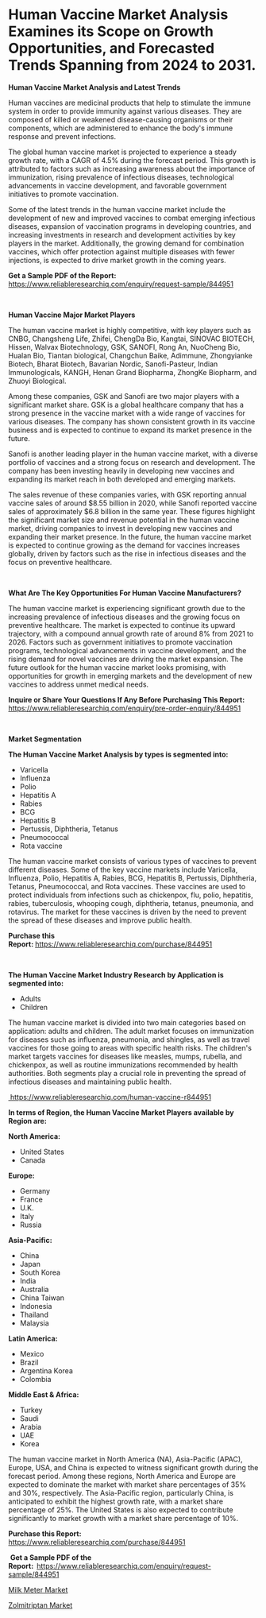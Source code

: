 <p><h1>Human Vaccine Market Analysis Examines its Scope on Growth Opportunities, and Forecasted Trends Spanning from 2024 to 2031.</h1></p><p><strong>Human Vaccine Market Analysis and Latest Trends</strong></p>
<p><p>Human vaccines are medicinal products that help to stimulate the immune system in order to provide immunity against various diseases. They are composed of killed or weakened disease-causing organisms or their components, which are administered to enhance the body's immune response and prevent infections.</p><p>The global human vaccine market is projected to experience a steady growth rate, with a CAGR of 4.5% during the forecast period. This growth is attributed to factors such as increasing awareness about the importance of immunization, rising prevalence of infectious diseases, technological advancements in vaccine development, and favorable government initiatives to promote vaccination.</p><p>Some of the latest trends in the human vaccine market include the development of new and improved vaccines to combat emerging infectious diseases, expansion of vaccination programs in developing countries, and increasing investments in research and development activities by key players in the market. Additionally, the growing demand for combination vaccines, which offer protection against multiple diseases with fewer injections, is expected to drive market growth in the coming years.</p></p>
<p><strong>Get a Sample PDF of the Report:&nbsp;</strong> <a href="https://www.reliableresearchiq.com/enquiry/request-sample/844951">https://www.reliableresearchiq.com/enquiry/request-sample/844951</a></p>
<p>&nbsp;</p>
<p><strong>Human Vaccine Major Market Players</strong></p>
<p><p>The human vaccine market is highly competitive, with key players such as CNBG, Changsheng Life, Zhifei, ChengDa Bio, Kangtai, SINOVAC BIOTECH, Hissen, Walvax Biotechnology, GSK, SANOFI, Rong An, NuoCheng Bio, Hualan Bio, Tiantan biological, Changchun Baike, Adimmune, Zhongyianke Biotech, Bharat Biotech, Bavarian Nordic, Sanofi-Pasteur, Indian Immunologicals, KANGH, Henan Grand Biopharma, ZhongKe Biopharm, and Zhuoyi Biological.</p><p>Among these companies, GSK and Sanofi are two major players with a significant market share. GSK is a global healthcare company that has a strong presence in the vaccine market with a wide range of vaccines for various diseases. The company has shown consistent growth in its vaccine business and is expected to continue to expand its market presence in the future.</p><p>Sanofi is another leading player in the human vaccine market, with a diverse portfolio of vaccines and a strong focus on research and development. The company has been investing heavily in developing new vaccines and expanding its market reach in both developed and emerging markets.</p><p>The sales revenue of these companies varies, with GSK reporting annual vaccine sales of around $8.55 billion in 2020, while Sanofi reported vaccine sales of approximately $6.8 billion in the same year. These figures highlight the significant market size and revenue potential in the human vaccine market, driving companies to invest in developing new vaccines and expanding their market presence. In the future, the human vaccine market is expected to continue growing as the demand for vaccines increases globally, driven by factors such as the rise in infectious diseases and the focus on preventive healthcare.</p></p>
<p>&nbsp;</p>
<p><strong>What Are The Key Opportunities For Human Vaccine Manufacturers?</strong></p>
<p><p>The human vaccine market is experiencing significant growth due to the increasing prevalence of infectious diseases and the growing focus on preventive healthcare. The market is expected to continue its upward trajectory, with a compound annual growth rate of around 8% from 2021 to 2026. Factors such as government initiatives to promote vaccination programs, technological advancements in vaccine development, and the rising demand for novel vaccines are driving the market expansion. The future outlook for the human vaccine market looks promising, with opportunities for growth in emerging markets and the development of new vaccines to address unmet medical needs.</p></p>
<p><strong>Inquire or Share Your Questions If Any Before Purchasing This Report:</strong> <a href="https://www.reliableresearchiq.com/enquiry/pre-order-enquiry/844951">https://www.reliableresearchiq.com/enquiry/pre-order-enquiry/844951</a></p>
<p>&nbsp;</p>
<p><strong>Market Segmentation</strong></p>
<p><strong>The Human Vaccine Market Analysis by types is segmented into:</strong></p>
<p><ul><li>Varicella</li><li>Influenza</li><li>Polio</li><li>Hepatitis A</li><li>Rabies</li><li>BCG</li><li>Hepatitis B</li><li>Pertussis, Diphtheria, Tetanus</li><li>Pneumococcal</li><li>Rota vaccine</li></ul></p>
<p><p>The human vaccine market consists of various types of vaccines to prevent different diseases. Some of the key vaccine markets include Varicella, Influenza, Polio, Hepatitis A, Rabies, BCG, Hepatitis B, Pertussis, Diphtheria, Tetanus, Pneumococcal, and Rota vaccines. These vaccines are used to protect individuals from infections such as chickenpox, flu, polio, hepatitis, rabies, tuberculosis, whooping cough, diphtheria, tetanus, pneumonia, and rotavirus. The market for these vaccines is driven by the need to prevent the spread of these diseases and improve public health.</p></p>
<p><strong>Purchase this Report:&nbsp;</strong><a href="https://www.reliableresearchiq.com/purchase/844951">https://www.reliableresearchiq.com/purchase/844951</a></p>
<p>&nbsp;</p>
<p><strong>The Human Vaccine Market Industry Research by Application is segmented into:</strong></p>
<p><ul><li>Adults</li><li>Children</li></ul></p>
<p><p>The human vaccine market is divided into two main categories based on application: adults and children. The adult market focuses on immunization for diseases such as influenza, pneumonia, and shingles, as well as travel vaccines for those going to areas with specific health risks. The children's market targets vaccines for diseases like measles, mumps, rubella, and chickenpox, as well as routine immunizations recommended by health authorities. Both segments play a crucial role in preventing the spread of infectious diseases and maintaining public health.</p></p>
<p><a href="https://www.reliableresearchiq.com/human-vaccine-r844951">&nbsp;https://www.reliableresearchiq.com/human-vaccine-r844951</a></p>
<p><strong>In terms of Region, the Human Vaccine Market Players available by Region are:</strong></p>
<p>
    <p> <strong> North America: </strong>
        <ul>
            <li>United States</li>
            <li>Canada</li>
        </ul>
        </p> 
    <p> <strong> Europe: </strong>
        <ul>
            <li>Germany</li>
            <li>France</li>
            <li>U.K.</li>
            <li>Italy</li>
            <li>Russia</li>
        </ul>
        </p> 
    <p> <strong> Asia-Pacific: </strong>
        <ul>
            <li>China</li>
            <li>Japan</li>
            <li>South Korea</li>
            <li>India</li>
            <li>Australia</li>
            <li>China Taiwan</li>
            <li>Indonesia</li>
            <li>Thailand</li>
            <li>Malaysia</li>
        </ul>
        </p> 
    <p> <strong> Latin America: </strong>
        <ul>
            <li>Mexico</li>
            <li>Brazil</li>
            <li>Argentina Korea</li>
            <li>Colombia</li>
        </ul>
        </p> 
    <p> <strong> Middle East & Africa: </strong>
        <ul>
            <li>Turkey</li>
            <li>Saudi</li>
            <li>Arabia</li>
            <li>UAE</li>
            <li>Korea</li>
        </ul>
    </p>
    </p>
<p><p>The human vaccine market in North America (NA), Asia-Pacific (APAC), Europe, USA, and China is expected to witness significant growth during the forecast period. Among these regions, North America and Europe are expected to dominate the market with market share percentages of 35% and 30%, respectively. The Asia-Pacific region, particularly China, is anticipated to exhibit the highest growth rate, with a market share percentage of 25%. The United States is also expected to contribute significantly to market growth with a market share percentage of 10%.</p></p>
<p><strong>Purchase this Report: </strong><a href="https://www.reliableresearchiq.com/purchase/844951">https://www.reliableresearchiq.com/purchase/844951</a></p>
<p>&nbsp;<strong>Get a Sample PDF of the Report:&nbsp;&nbsp;</strong><a href="https://www.reliableresearchiq.com/enquiry/request-sample/844951">https://www.reliableresearchiq.com/enquiry/request-sample/844951</a></p>
<p><strong></strong></p>
<p><p><a href="https://medium.com/@shanierohan_50883/milk-meter-market-global-market-share-and-ranking-overall-sales-and-demand-forecast-2024-2031-acec17a32c5b">Milk Meter Market</a></p><p><a href="https://github.com/sosoelmasry38/Market-Research-Report-List-1/blob/main/zolmitriptan-market.md">Zolmitriptan Market</a></p></p>